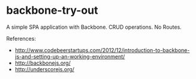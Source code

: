 backbone-try-out
================

A simple SPA application with Backbone. CRUD operations. No Routes.

References:
- http://www.codebeerstartups.com/2012/12/introduction-to-backbone-js-and-setting-up-an-working-environment/
- http://backbonejs.org/
- http://underscorejs.org/
